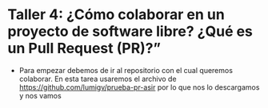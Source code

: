 # Taller 4: ¿Cómo colaborar en un proyecto de software libre? ¿Qué es un Pull Request (PR)?”

* Para empezar debemos de ir al repositorio con el cual queremos colaborar. En esta tarea usaremos el archivo de
<https://github.com/lumigv/prueba-pr-asir> por lo que nos lo descargamos y nos vamos 